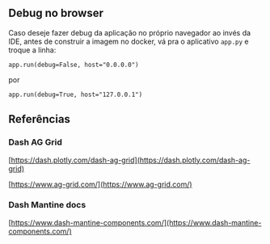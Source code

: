 ## Debug no browser

Caso deseje fazer debug da aplicação no próprio navegador ao invés da IDE, antes de construir a imagem no docker, vá pra o aplicativo `app.py` e troque a linha:

```
app.run(debug=False, host="0.0.0.0")
```
por 
```
app.run(debug=True, host="127.0.0.1")
```
## Referências

### Dash AG Grid
 
[https://dash.plotly.com/dash-ag-grid](https://dash.plotly.com/dash-ag-grid) 

[https://www.ag-grid.com/](https://www.ag-grid.com/)

 ### Dash Mantine docs

 [https://www.dash-mantine-components.com/](https://www.dash-mantine-components.com/)
